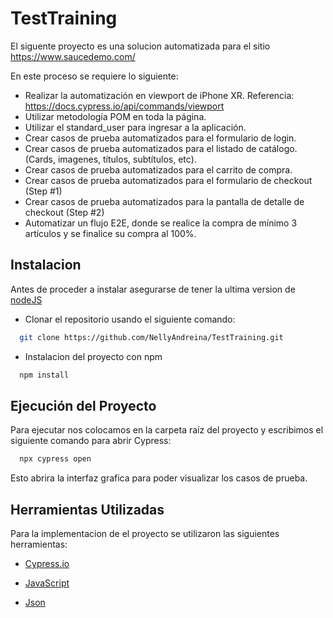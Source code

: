 

# TestTraining

El siguente proyecto es una solucion automatizada para el sitio https://www.saucedemo.com/ 

En este proceso se requiere lo siguiente: 

- Realizar la automatización en viewport de iPhone XR. Referencia: https://docs.cypress.io/api/commands/viewport 
- Utilizar metodología POM en toda la página.
- Utilizar el standard_user para ingresar a la aplicación.
- Crear casos de prueba automatizados para el formulario de login.
- Crear casos de prueba automatizados para el listado de catálogo. (Cards, imagenes, títulos, subtítulos, etc).
- Crear casos de prueba automatizados para el carrito de compra.
- Crear casos de prueba automatizados para el formulario de checkout (Step #1)
- Crear casos de prueba automatizados para la pantalla de detalle de checkout (Step #2)
- Automatizar un flujo E2E, donde se realice la compra de mínimo 3 artículos y se finalice su compra al 100%.



## Instalacion

Antes de proceder a instalar asegurarse de tener la ultima version de [nodeJS](https://nodejs.org/en/download/package-manager/current)

* Clonar el repositorio usando el siguiente comando: 

```bash
  git clone https://github.com/NellyAndreina/TestTraining.git
```

* Instalacion del proyecto con npm

```bash
  npm install
```

## Ejecución del Proyecto 

Para ejecutar nos colocamos en la carpeta raíz del proyecto y escribimos el siguiente comando para abrir Cypress:

```bash
  npx cypress open
```
Esto abrira la interfaz grafica para poder visualizar los casos de prueba.
    
## Herramientas Utilizadas

Para la implementacion de el proyecto se utilizaron las siguientes herramientas:

* [Cypress.io](https://docs.cypress.io/guides/getting-started/installing-cypress)

* [JavaScript](https://developer.mozilla.org/es/docs/Web/JavaScript)

* [Json](https://developer.mozilla.org/es/docs/Web/JavaScript/Reference/Global_Objects/JSON)




